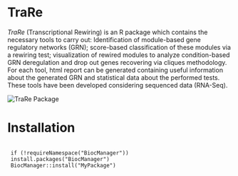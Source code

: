 # TraRe

*TraRe* (Transcriptional Rewiring) is an R package which contains the necessary tools to carry out: 
Identification of module-based gene regulatory networks (GRN); score-based classification of these modules 
via a rewiring test; visualization of rewired modules to analyze condition-based GRN deregulation and drop 
out genes recovering via cliques methodology. For each tool, html report can be generated containing useful 
information about the generated GRN and statistical data about the performed tests. These tools have been 
developed considering sequenced data (RNA-Seq).

![TraRe Package](https://github.com/ubioinformat/TraRe/blob/Version_1_3_0/vignettes/Trare.png)

# Installation 
```{r, eval=FALSE}

 if (!requireNamespace("BiocManager"))
 install.packages("BiocManager")
 BiocManager::install("MyPackage")

```